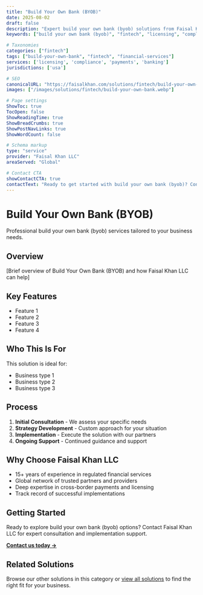 ```yaml
---
title: "Build Your Own Bank (BYOB)"
date: 2025-08-02
draft: false
description: "Expert build your own bank (byob) solutions from Faisal Khan LLC"
keywords: ["build your own bank (byob)", "fintech", "licensing", "compliance", "faisal khan"]

# Taxonomies
categories: ["fintech"]
tags: ["build-your-own-bank", "fintech", "financial-services"]
services: ['licensing', 'compliance', 'payments', 'banking']
jurisdictions: ['usa']

# SEO
canonicalURL: "https://faisalkhan.com/solutions/fintech/build-your-own-bank/"
images: ["/images/solutions/fintech/build-your-own-bank.webp"]

# Page settings
ShowToc: true
TocOpen: false
ShowReadingTime: true
ShowBreadCrumbs: true
ShowPostNavLinks: true
ShowWordCount: false

# Schema markup
type: "service"
provider: "Faisal Khan LLC"
areaServed: "Global"

# Contact CTA
showContactCTA: true
contactText: "Ready to get started with build your own bank (byob)? Contact Faisal Khan LLC for expert consultation."
---
```

# Build Your Own Bank (BYOB)

Professional build your own bank (byob) services tailored to your business needs.

## Overview

[Brief overview of Build Your Own Bank (BYOB) and how Faisal Khan LLC can help]

## Key Features

- Feature 1
- Feature 2  
- Feature 3
- Feature 4

## Who This Is For

This solution is ideal for:

- Business type 1
- Business type 2
- Business type 3

## Process

1. **Initial Consultation** - We assess your specific needs
2. **Strategy Development** - Custom approach for your situation  
3. **Implementation** - Execute the solution with our partners
4. **Ongoing Support** - Continued guidance and support

## Why Choose Faisal Khan LLC

- 15+ years of experience in regulated financial services
- Global network of trusted partners and providers
- Deep expertise in cross-border payments and licensing
- Track record of successful implementations

## Getting Started

Ready to explore build your own bank (byob) options? Contact Faisal Khan LLC for expert consultation and implementation support.

**[Contact us today →](mailto:contact@faisalkhan.com)**

## Related Solutions

Browse our other solutions in this category or [view all solutions](/solutions/) to find the right fit for your business.
